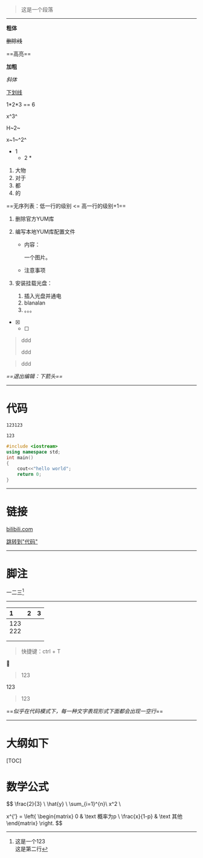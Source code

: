 > 这是一个段落
>
> 

---

**粗体** 

~~删除线~~ 

==高亮== 

**加粗**

*斜体*

<u>下划线</u>

1\*2\*3 == 6

 x^3^

H~2~

x~1~^2^ 

* 1
  * 2
    * 

1. 大物
2. 对于
3. 都 
4. 的



==无序列表：低一行的级别 <= 高一行的级别+1==

1. 删除官方YUM库

2. 编写本地YUM库配置文件

   * 内容：

     一个图片。

   * 注意事项

3. 安装挂载光盘：

   1. 插入光盘并通电
   2. blanalan
   3. 。。。

* [x] * [ ] 

> ddd
>
> ddd

> ddd

*==退出编辑：下箭头==*

---

# 代码

 `123123` 

`123`

```c++
#include <iostream>
using namespace std;
int main()
{
    cout<<"hello world";
    return 0;
}
```

---

# 链接

[bilibili.com](https://www.bilibili.com) 

[跳转到"代码"](#代码)

---

# 脚注

一二三[^1]

[^1]:这是一个123 <br>这是第二行

---

| 1          |    2 | 3    |
| :--------- | ---: | :--- |
| 123<br>222 |      |      |
|            |      |      |
|            |      |      |

> 快捷键：ctrl + T

🤣

> 123

123

> 123

==*似乎在代码模式下，每一种文字表现形式下面都会出现一空行*==

---

# 大纲如下

[TOC]

# 数学公式

$$
\frac{2}{3} \\
\hat{y} \\
\sum_{i=1}^{n}\\
x^2 \\

x^{’} = \left\{
\begin{matrix}
0 & \text 概率为p \\
\frac{x}{1-p} & \text 其他
\end{matrix}
\right.
$$

